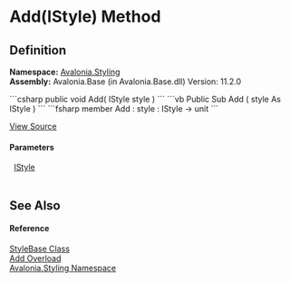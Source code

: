 # Add(IStyle) Method




## Definition
**Namespace:** <a href="N_Avalonia_Styling">Avalonia.Styling</a>  
**Assembly:** Avalonia.Base (in Avalonia.Base.dll) Version: 11.2.0

<Tabs groupId="api-code-preview">
<TabItem value="csharp" label="C#">
```csharp
public void Add(
	IStyle style
)
```
</TabItem>
<TabItem value="vb" label="VB">
```vb
Public Sub Add ( 
	style As IStyle
)
```
</TabItem>
<TabItem value="fsharp" label="F#">
```fsharp
member Add : 
        style : IStyle -> unit 
```
</TabItem>
</Tabs>



<a href="https://github.com/AvaloniaUI/Avalonia/tree/master/src/Avalonia.Base/Styling/StyleBase.cs#L73" title="View the source code">View Source</a>



#### Parameters
<dl><dt>  <a href="T_Avalonia_Styling_IStyle">IStyle</a></dt><dd> </dd></dl>

## See Also


#### Reference
<a href="T_Avalonia_Styling_StyleBase">StyleBase Class</a>  
<a href="Overload_Avalonia_Styling_StyleBase_Add">Add Overload</a>  
<a href="N_Avalonia_Styling">Avalonia.Styling Namespace</a>  
